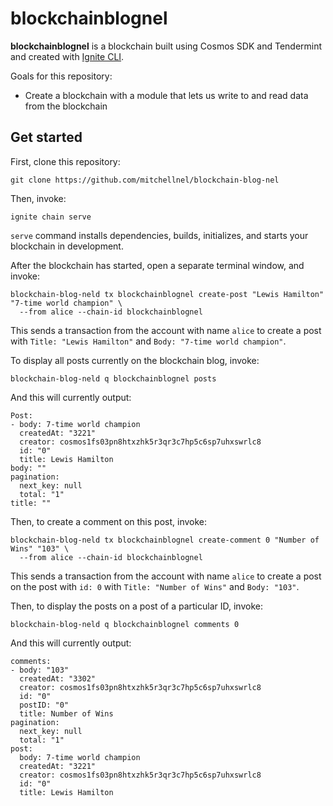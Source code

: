 # blockchainblognel

**blockchainblognel** is a blockchain built using Cosmos SDK and Tendermint and created with [Ignite CLI](https://ignite.com/cli).

Goals for this repository:

-   Create a blockchain with a module that lets us write to and read data from the blockchain

## Get started

First, clone this repository:

```
git clone https://github.com/mitchellnel/blockchain-blog-nel
```

Then, invoke:

```
ignite chain serve
```

`serve` command installs dependencies, builds, initializes, and starts your blockchain in development.

After the blockchain has started, open a separate terminal window, and invoke:

```
blockchain-blog-neld tx blockchainblognel create-post "Lewis Hamilton" "7-time world champion" \
  --from alice --chain-id blockchainblognel
```

This sends a transaction from the account with name `alice` to create a post with `Title: "Lewis Hamilton"` and `Body: "7-time world champion"`.

To display all posts currently on the blockchain blog, invoke:

```
blockchain-blog-neld q blockchainblognel posts
```

And this will currently output:

```
Post:
- body: 7-time world champion
  createdAt: "3221"
  creator: cosmos1fs03pn8htxzhk5r3qr3c7hp5c6sp7uhxswrlc8
  id: "0"
  title: Lewis Hamilton
body: ""
pagination:
  next_key: null
  total: "1"
title: ""
```

Then, to create a comment on this post, invoke:

```
blockchain-blog-neld tx blockchainblognel create-comment 0 "Number of Wins" "103" \
  --from alice --chain-id blockchainblognel
```

This sends a transaction from the account with name `alice` to create a post on the post with `id: 0` with `Title: "Number of Wins"` and `Body: "103"`.

Then, to display the posts on a post of a particular ID, invoke:

```
blockchain-blog-neld q blockchainblognel comments 0
```

And this will currently output:

```
comments:
- body: "103"
  createdAt: "3302"
  creator: cosmos1fs03pn8htxzhk5r3qr3c7hp5c6sp7uhxswrlc8
  id: "0"
  postID: "0"
  title: Number of Wins
pagination:
  next_key: null
  total: "1"
post:
  body: 7-time world champion
  createdAt: "3221"
  creator: cosmos1fs03pn8htxzhk5r3qr3c7hp5c6sp7uhxswrlc8
  id: "0"
  title: Lewis Hamilton
```
